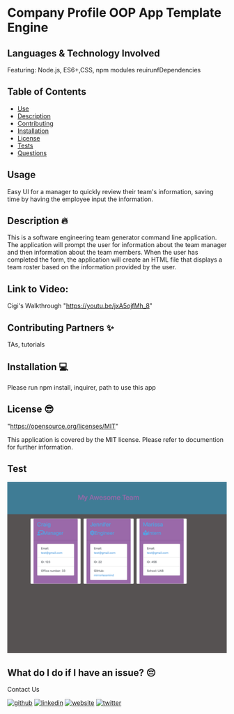 # Company Profile OOP App Template Engine 

## Languages & Technology Involved
Featuring: Node.js, ES6+,CSS, npm modules reuirunfDependencies


## Table of Contents
- [Use](#use)
- [Description](#description)
- [Contributing](#contributing)
- [Installation](#installation)
- [License](#license)
- [Tests](#tests)
- [Questions](#questions)
## Usage
Easy UI for a manager to quickly review their team's information, saving time by having the employee input the information.

## Description 🔥
This is a software engineering team generator command line application. The application will prompt the user for information about the team manager and then information about the team members. When the user has completed the form, the application will create an HTML file that displays a team roster based on the information provided by the user. 

## Link to Video:
Cigi's Walkthrough "https://youtu.be/jxA5ojfMh_8"

## Contributing Partners ✨
TAs, tutorials

## Installation 💻
Please run npm install, inquirer, path to use this app

## License 😎
"https://opensource.org/licenses/MIT"

This application is covered by the MIT license. Please refer to documention for further information.

## Test
![Demo Image](app2.jpg?raw=true "Demo Image")

## What do I do if I have an issue? 😔
Contact Us <br />


[<img src='https://cdn.jsdelivr.net/npm/simple-icons@3.0.1/icons/github.svg' alt='github' height='30'>](https://github.com/mirrorlessmind)  [<img src='https://cdn.jsdelivr.net/npm/simple-icons@3.0.1/icons/linkedin.svg' alt='linkedin' height='30'>](https://www.linkedin.com/in/mirrorlessmind/)  [<img src='https://cdn.jsdelivr.net/npm/simple-icons@3.0.1/icons/icloud.svg' alt='website' height='30'>](www.mirrorlessmind.com)  [<img src='https://cdn.jsdelivr.net/npm/simple-icons@3.0.1/icons/twitter.svg' alt='twitter' height='30'>](mirrorlessmind)  
